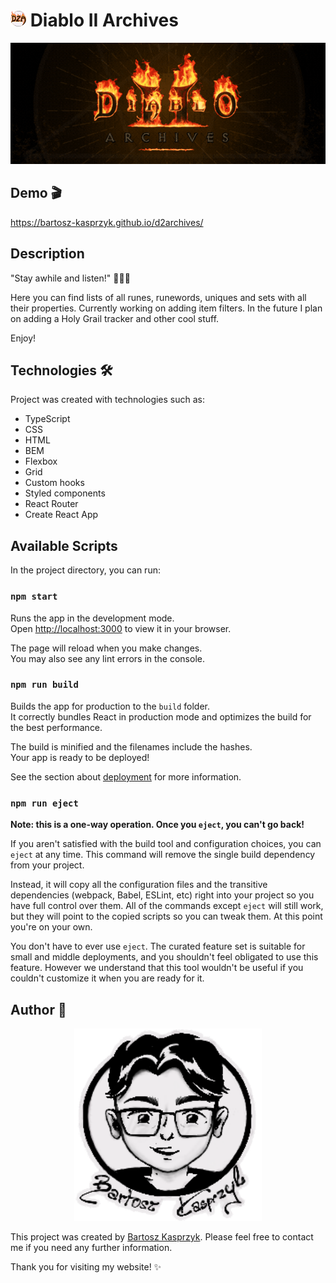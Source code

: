 # <img width="25px" src="/public/icon192.png" /> Diablo II Archives

![logo strony](/public/share_cropped.gif)

## Demo 🎬

https://bartosz-kasprzyk.github.io/d2archives/

## Description

"Stay awhile and listen!" 🧙‍♂️💬

Here you can find lists of all runes, runewords, uniques and sets with all their properties. Currently working on adding item filters. In the future I plan on adding a Holy Grail tracker and other cool stuff.

Enjoy!

## Technologies 🛠️

Project was created with technologies such as:
* TypeScript
* CSS
* HTML
* BEM
* Flexbox
* Grid
* Custom hooks
* Styled components
* React Router
* Create React App

## Available Scripts

In the project directory, you can run:

### `npm start`

Runs the app in the development mode.\
Open [http://localhost:3000](http://localhost:3000) to view it in your browser.

The page will reload when you make changes.\
You may also see any lint errors in the console.

### `npm run build`

Builds the app for production to the `build` folder.\
It correctly bundles React in production mode and optimizes the build for the best performance.

The build is minified and the filenames include the hashes.\
Your app is ready to be deployed!

See the section about [deployment](https://facebook.github.io/create-react-app/docs/deployment) for more information.

### `npm run eject`

**Note: this is a one-way operation. Once you `eject`, you can't go back!**

If you aren't satisfied with the build tool and configuration choices, you can `eject` at any time. This command will remove the single build dependency from your project.

Instead, it will copy all the configuration files and the transitive dependencies (webpack, Babel, ESLint, etc) right into your project so you have full control over them. All of the commands except `eject` will still work, but they will point to the copied scripts so you can tweak them. At this point you're on your own.

You don't have to ever use `eject`. The curated feature set is suitable for small and middle deployments, and you shouldn't feel obligated to use this feature. However we understand that this tool wouldn't be useful if you couldn't customize it when you are ready for it.

## Author 👥

<p align="center">
  <a href="https://bartosz-kasprzyk.github.io/homepage/">
    <img width="300px" src="public/drawingsignature.png" />
  </a>
</p>

This project was created by [Bartosz Kasprzyk](https://github.com/bartosz-kasprzyk). Please feel free to contact me if you need any further information.

Thank you for visiting my website! ✨
